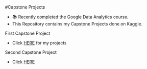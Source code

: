 
#Capstone Projects 

- 📚 Recently completed the Google Data Analytics course. 
- This Repository contains my Capstone Projects done on Kaggle.

First Capstone Project 
- Click [HERE](https://www.kaggle.com/ivoryj/code) for my projects 

Second Capstone Project
- Click [HERE](https://www.kaggle.com/code/ivoryj/google-bellebeat-wellness-project) 

